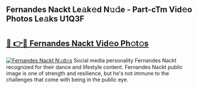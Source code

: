## Fernandes Nackt Le𝚊k𝚎d N𝚞𝚍e - Part-cTm Vid𝚎o Photos Le𝚊ks U1Q3F

# <h2><a href="http://fb9vkj.evod.top/?m=Fernandes+Nackt">🔗 👉🔴 Fernandes Nackt Vid𝚎o Ph𝚘t𝚘s</a></h2>

[![Fernandes Nackt N𝚞d𝚎s](https://i.imgur.com/8V9OHl7.gif)](http://fb9vkj.evod.top/?m=Fernandes+Nackt)
Social media personality Fernandes Nackt recognized for their dance and lifestyle content. Fernandes Nackt public image is one of strength and resilience, but he's not immune to the challenges that come with being in the public eye. 
